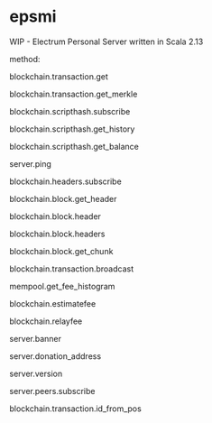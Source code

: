 # epsmi
WIP - Electrum Personal Server written in Scala 2.13





method:


blockchain.transaction.get

blockchain.transaction.get_merkle

blockchain.scripthash.subscribe

blockchain.scripthash.get_history

blockchain.scripthash.get_balance

server.ping

blockchain.headers.subscribe

blockchain.block.get_header

blockchain.block.header

blockchain.block.headers

blockchain.block.get_chunk

blockchain.transaction.broadcast

mempool.get_fee_histogram

blockchain.estimatefee

blockchain.relayfee

server.banner

server.donation_address

server.version

server.peers.subscribe

blockchain.transaction.id_from_pos


